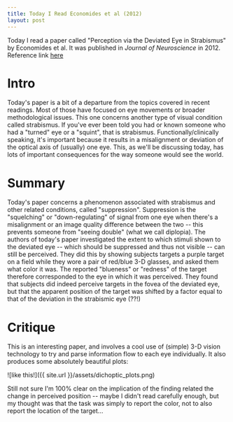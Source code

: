 ```yaml
---
title: Today I Read Economides et al (2012)
layout: post
---
```


Today I read a paper called "Perception via the Deviated Eye in Strabismus" by Economides et al. It was published in _Journal of Neuroscience_ in 2012. Reference link [here](http://www.jneurosci.org/content/32/30/10286.short)

<!--more-->

# Intro

Today's paper is a bit of a departure from the topics covered in recent readings. Most of those have focused on eye movements or broader methodological issues. This one concerns another type of visual condition called strabismus. If you've ever been told you had or known someone who had a "turned" eye or a "squint", that is strabismus. Functionally/clinically speaking, it's important because it results in a misalignment or deviation of the optical axis of (usually) one eye. This, as we'll be discussing today, has lots of important consequences for the way someone would see the world. 

# Summary

Today's paper concerns a phenomenon associated with strabismus and other related conditions, called "suppression". Suppression is the "squelching" or "down-regulating" of signal from one eye when there's a misalignment or an image quality difference between the two -- this prevents someone from "seeing double" (what we call diplopia). The authors of today's paper investigated the extent to which stimuli shown to the deviated eye -- which should be suppressed and thus not visible -- can still be perceived. They did this by showing subjects targets a purple target on a field while they wore a pair of red/blue 3-D glasses, and asked them what color it was. The reported "blueness" or "redness" of the target therefore corresponded to the eye in which it was perceived. They found that subjects did indeed perceive targets in the fovea of the deviated eye, but that the apparent position of the target was shifted by a factor equal to that of the deviation in the strabismic eye (??!)

# Critique

This is an interesting paper, and involves a cool use of (simple) 3-D vision technology to try and parse information flow to each eye individually. It also produces some absolutely beautiful plots:

![like this!]({{ site.url }}/assets/dichoptic_plots.png)

Still not sure I'm 100% clear on the implication of the finding related the change in perceived position -- maybe I didn't read carefully enough, but my thought was that the task was simply to report the color, not to also report the location of the target...
